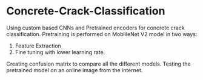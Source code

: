 # Concrete-Crack-Classification

Using custom based CNNs and Pretrained encoders for concrete crack classification. 
Pretraining is performed on MoblileNet V2 model in two ways:
  1. Feature Extraction 
  2. Fine tuning with lower learning rate.

Creating confusion matrix to compare all the different models.
Testing the pretrained model on an online image from the internet.
